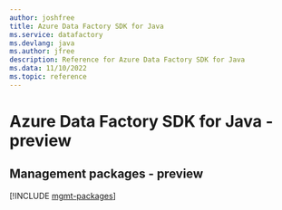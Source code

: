 ```yaml
---
author: joshfree
title: Azure Data Factory SDK for Java
ms.service: datafactory
ms.devlang: java
ms.author: jfree
description: Reference for Azure Data Factory SDK for Java
ms.data: 11/10/2022
ms.topic: reference
---
```

# Azure Data Factory SDK for Java - preview

## Management packages - preview
[!INCLUDE [mgmt-packages](data-factory-mgmt-index.md)]